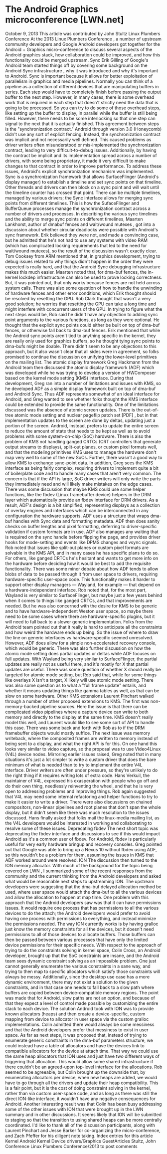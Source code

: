 # The Android Graphics microconference [LWN.net]

October 9, 2013
This article was contributed by John Stultz
Linux
Plumbers Conference
At the
2013 Linux Plumbers
Conference
, a number of upstream community 
developers and Google Android developers got together for the Android +
Graphics micro-conference to discuss several aspects of the Android
graphics stack, how collaboration could be improved, and how this
functionality could be merged upstream.
Sync
Erik Gilling of Google's Android team started things off by covering
some background on the
Android
Sync infrastructure
, why it was introduced and why it's important to
Android.
Sync is important because it allows for better exploitation of
parallelism in graphics and media pipelines. Normally you can think of a
pipeline as a collection of different devices that are manipulating buffers in
series. Each step would have to completely finish before passing the
output buffer to the next step. However, in many cases, there is some
overhead work that is required in each step that doesn't strictly need
the data that is going to be processed. So you can try to do some of
those overhead steps, like setting up the buffer to display, in parallel
while the buffer is still being filled. However, there needs to be some
interlocking so that one step can signal to the next that it is actually
finished. This agreement between steps is the "synchronization contract."
Android through version 3.0 (Honeycomb) didn't use any sort of
explicit fencing. Instead, the synchronization contract was implicit and
not necessarily well defined. This caused problems as driver
writers often misunderstood or mis-implemented the synchronization contract,
leading to very difficult-to-debug issues. Additionally, by having the
contract be implicit and its implementation spread across a number of
drivers, with some being proprietary, it made it very difficult to make
changes to that contract in order to improve performance.
To address these issues, Android's explicit synchronization mechanism was
implemented. Sync 
is a synchronization framework that allows SurfaceFlinger (Android's
display manager) to establish a
timeline and set sync points on that timeline. Other threads and
drivers can then block on a sync point and will wait until the timeline
counter has crossed that point. There can be multiple timelines, managed
by various drivers; the Sync interface allows for merging sync
points from different timelines. This is how the
SufaceFlinger and BufferQueue processes manage the synchronization
contract across a number of drivers and processes.
In describing the various sync timelines and the ability to merge
sync points on different timelines, Maarten Lankhorst, author of
dmabuf
fences
and
wait/wound mutexes
, got into a
discussion about whether circular 
deadlocks were possible with Android's sync framework. Erik believed
they were not, and made a convincing case, but he admitted that he's not
had to 
use any systems with video RAM (which has complicated locking requirements
that led to the need for wait/wound mutexes), so the result of the
discussion wasn't exactly clear.
Tom Cooksey from ARM mentioned that, in graphics development, trying to
debug issues related to why things didn't happen in the order they were
expected is really hard, and that the Android Sync debugging infrastructure
makes this much easier.  Maarten noted that, for dma-buf fences, the
in-kernel lockdep infrastructure can also be used to prove locking
correctness.  But, it was pointed out, that only works because fences are
not held across system calls.
There was also some question of how to handle the unwinding of hardware
fences and other error conditions, which Erik thought should be resolved
by resetting the GPU. Rob Clark thought that wasn't a very good
solution; he worries that resetting the GPU can take a long time and might
interfere with concurrent users of the GPU.
In trying to figure what the next steps would be, Rob said he didn't
have any objection to adding sync point arguments to the various
functions, as long as they were optional. 
He thought that the explicit sync points could either
be built on top of dma-buf fences, or otherwise fall back to
dma-buf fences. Erik mentioned
that while the Android sync points aren't tied to anything specific in
the kernel, they are really only used for graphics buffers, so he
thought tying sync points to dma-bufs might be doable. There didn't seem
to be any objections to this approach, but it also wasn't clear that all
sides were in agreement, so folks promised to continue the discussion on
unifying the lower-level primitives on the mailing list.
The atomic display framework
Greg Hackmann from the Android team then discussed the
atomic
display framework (ADF)
which was
developed while he was trying to develop a version of
HWComposer
based on the kernel mode setting (KMS) interface. During that
development, Greg ran into a number of limitations and issues with KMS,
so he developed ADF as a simple display framework built on top of dma-buf
and Android Sync. Thus ADF represents somewhat of an ideal interface for
Android, and Greg wanted to see whether folks thought the KMS interface
could be extended to provide the same functionality.
One of the limitations discussed was the absence of atomic screen
updates. There is the out-of-tree
atomic
mode setting and nuclear pageflip patch set [PDF]
,
but in that implementation updates to the screen are done by deltas,
updating just a portion of the screen.  Android,
instead, prefers to update the entire screen to reduce the
amount of 
state that needs to be kept as well as to avoid problems with some
system-on-chip (SoC) hardware.
There is also the problem of KMS not handling ganged CRTCs (CRT controllers
that generate output streams to displays), split-out
planes, or custom pixel formats well, and that the modeling primitives
KMS uses to manage the hardware don't map very well to some of the new
SoCs. Further, there wasn't a good way to allow KMS to exchange
sync-point data.
In addition, Greg sees the KMS interface as being fairly complex, requiring
drivers to implement quite a bit of boilerplate code and to handle many
cases that aren't very common. The concern is that if the API is 
large, SoC driver writers will only write the parts they immediately
need and will likely make mistakes on the edge cases. There was some
discussion that maybe KMS could use some helper functions, like
the fbdev (Linux framebuffer device) helpers in the DRM layer which
automatically provide an fbdev interface for DRM drivers.
As a result, ADF's design is a bit simplified, representing displays as
a collection of overlay engines and interfaces which can be
interconnected in any configuration the hardware supports. ADF uses a
structure that wraps dma-buf handles with Sync data and formatting
metadata.  ADF then does sanity checks on buffer lengths and pixel
formatting, deferring to driver-specific validation if 
custom formats are in use. ADF also manages any waiting that is
required on the 
sync handle before flipping the page, and provides driver hooks for
mode-setting and events like DPMS changes and vsync signals.
Rob noted that issues like split-out planes or custom pixel
formats are solvable in the KMS API, and in many cases
he has specific plans to do so. For others, like ganged CRTCs he's hesitant
and wants to get more info on the hardware before deciding how it would
be best to add the requisite functionality.
There was some minor debate about how ADF tends to allow blobs of data
to be passed through it from user space to drivers, requiring
hardware-specific user-space code.  This functionality makes it harder to
support other display managers — Wayland, for example — that depend on a
hardware-independent interface.  Rob noted that, for the most part, Wayland is
very similar to SurfaceFlinger, but maybe just a few years behind when
it comes to things like ganged CRTCs, and that improvements are needed.
But he was also concerned with the desire for KMS to be generic and
to have hardware-independent Weston user space, so maybe there need to be
some cases 
where there are hardware-specific plugins, but it will need to fall back
to a slower generic implementation.
Folks from the Android team pointed
out that it really is hard to anticipate all the constraints and how
weird the hardware ends up being. So the issue of where to draw the
line on generic interfaces vs hardware-specific seemed unresolved.
However, ADF does allow for a simple non-accelerated recovery console,
which would be generic.
There was also further discussion on how the atomic mode setting does
partial updates or deltas while ADF focuses on full updates. With
Wayland being very similar to SurfaceFlinger, the partial updates are
really not as useful there, and it's mostly for X that partial updates
are useful. There was some question of whether X should really be
targeted for atomic mode setting, but Rob said that, while for some things like
overlays X isn't a target,  X likely will use atomic mode setting.
There was also some question as to what a "full frame update" entails,
and whether it means updating things like gamma tables as well, as that can
be slow on some hardware.
Other KMS extensions
Laurent
Pinchart walked through a number of other proposed extensions to KMS.
The first was non-memory-backed pipeline sources. Here the issue is that
there can be complicated video pipelines where a capture device can
write to both memory and directly to the display at the same time.
KMS doesn't really model this well, and Laurent would like to see some
sort of API to handle this case. There was some back and forth with Rob
as to if the DRM framebuffer objects would mostly suffice.
The next issue was memory writeback, where the composited frames are
written to memory instead of being sent to a display, and what the right
API is for this. On one hand this looks very similar to video capture,
so the proposal was to use Video4Linux (V4L) device nodes. Mirroring
earlier issues 
raised, Greg noted that in many situations it's just a lot
simpler to write a custom driver that does the bare minimum of what is
needed than to try to implement the entire V4L interface. Driver
writers are often under pressure, so they're unlikely to do the right
thing if it requires writing lots of extra code. Hans Verkuil, the
maintainer of V4L, expressed his exasperation with people who go off and do
their own thing, needlessly reinventing the wheel, and that he is very
open to addressing problems and improving things. Rob again suggested
that V4L may need some internal refactoring and helper functions to try
to make it easier to write a driver.
There were also discussions on chained compositors, non-linear pipelines
and root planes that don't span the whole display, but it didn't seem
like there was much resolution to the issues discussed. Hans finally
asked that folks mail the linux-media mailing list, as the V4L developers
would be  interested in working and collaborating to resolve some of these
issues.
Deprecating fbdev
The next short topic was deprecating the fbdev
interface and discussions to see if 
this would impact Android as it's a common user of fbdev. For Android,
fbdev is particularly useful for very early hardware bringup and recovery
consoles. 
Greg pointed out that Google was able to bring up a Nexus 10 without
fbdev using ADF, so this wouldn't be a problem for them, assuming the
issues in KMS that ADF worked around were resolved.
ION
The discussion then turned to the ION memory allocator. With much of the
background for 
the topic being
covered on LWN
, I
summarized some of the recent responses from the community and the
current thinking from the Android developers and asked what would be
reasonable next steps to upstreaming ION. The upstream developers were
suggesting that the dma-buf delayed allocation method be used, where 
user space would attach the dma-buf to all the various devices and allow
the allocation to happen at map time.
One problem with this approach that the
Android developers saw was that it can have permissions issues. It would
require one process that has permissions to all the various devices to
do the attach; the Android developers would prefer to avoid having
one process with permissions to everything, and instead minimize the
permissions needed. The way ION currently works is by having gralloc just know
the memory constraints for all the devices, but it doesn't need permissions
to all of those devices to allocate buffers.  Those buffers can then be
passed between various processes that have only the limited device
permissions for their specific needs.
With respect to the approach of trying to do the
constraints solving in kernel space, Colin Cross, an Android developer,
brought up that the SoC constraints are insane, and the Android team
sees dynamic constraint solving as an impossible problem. One just
cannot generally enumerate the various constraints in a sane way, and
trying to then map to specific allocators which satisfy those
constraints will always be messy. Additionally, since the desktop use
case has a more dynamic environment, there may not exist a solution to
the given constraints, and in that case one needs to fall back to a
slow path where buffers are copied between device-compatible memory
regions. The point was made that for Android, slow paths are not an
option, and because of that they expect a level of control made possible
by customizing the entire stack to each device.
The solution Android took with ION was to provide known allocators
(heaps) and then create a device-specific, custom mapping from device to
allocator in user space via the custom gralloc implementations. Colin
admitted there would always be some messiness and that the Android
developers prefer that messiness to exist in user space.
As far as next steps, it was proposed that, instead of trying to
enumerate generic constraints in the dma-buf parameters structure, we could
instead 
have a table of allocators and have the devices link to compatible
allocators for the device at attach time. That way we could use the same
heap allocators that ION uses and just have two different ways of
triggering that allocation. This would allow some shared infrastructure
if there couldn't be an agreed-upon top-level interface for the
allocations. Rob seemed to be agreeable, but Colin brought
up the downside that, by enumerating allocators per device, when new
heaps are added, we would have to go through all the drivers and update
their heap compatibility. This is a fair point, but it is the cost of
doing constraint solving in the kernel, rather than via custom user-space code,
and as long as there was still the direct ION-like interface, it
wouldn't have any negative consequences for Android.
Another interesting result was that Colin has been busy addressing some of
the other 
issues with ION that were brought up in the LWN summary and in other
discussions.  It seems likely that ION will be submitted to staging so
that the transition to using shared heaps can be more centrally coordinated.
I'd like to thank all of the discussion participants, along with Laurent
Pinchart and Jesse Barker for co-organizing the micro-conference, and Zach
Pfeffer for his diligent note taking.
Index entries for this article
Kernel
Android
Kernel
Device drivers/Graphics
GuestArticles
Stultz, John
Conference
Linux Plumbers Conference/2013
to post comments